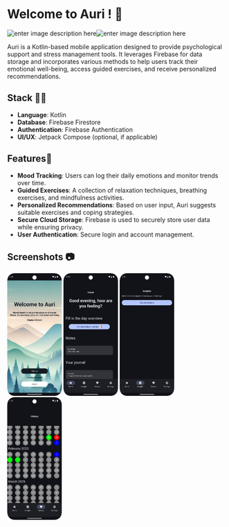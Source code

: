 # Welcome to Auri ! 🌊
![enter image description here](https://img.shields.io/badge/Kotlin-7F52FF?style=for-the-badge&logo=Kotlin&logoColor=white)![enter image description here](https://img.shields.io/badge/firebase-ffca28?style=for-the-badge&logo=firebase&logoColor=black)

Auri is a Kotlin-based mobile application designed to provide psychological support and stress management tools. It leverages Firebase for data storage and incorporates various methods to help users track their emotional well-being, access guided exercises, and receive personalized recommendations.

## Stack 🧑‍💻
-   **Language**: Kotlin
-   **Database**: Firebase Firestore
-   **Authentication**: Firebase Authentication
-   **UI/UX**: Jetpack Compose (optional, if applicable)
## Features📌
-   **Mood Tracking**: Users can log their daily emotions and monitor trends over time.
-   **Guided Exercises**: A collection of relaxation techniques, breathing exercises, and mindfulness activities.
-   **Personalized Recommendations**: Based on user input, Auri suggests suitable exercises and coping strategies.
-   **Secure Cloud Storage**: Firebase is used to securely store user data while ensuring privacy.
-   **User Authentication**: Secure login and account management.
##  Screenshots 📷
<img src="./Screenshots/Welcome%20screen.png" alt="Welcome Screen" style="width:25%;">
<img src="./Screenshots/Home%20screen.png" alt="Welcome Screen" style="width:25%;">
<img src="./Screenshots/Insights%20screen.png" alt="Welcome Screen" style="width:25%;">
<img src="./Screenshots/History%20screen.png" alt="Welcome Screen" style="width:25%;">






